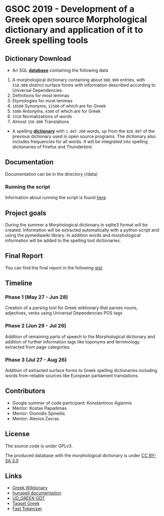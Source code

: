 # GSOC 2019 - Development of a Greek open source Morphological dictionary and application of it to Greek spelling tools

## Dictionary Download

* An SQL [**database**](/data/morph-dict-v0.2.zip) containing the following data 
 1. A morphological dictionary containing about `900.000` entries, with `518.000` distinct surface forms with information described according to Universal Dependencies.
 2. Definitions for most lemmas
 3. Etymologies for most lemmas
 4. `18500` Synonyms, `12500` of which are for Greek
 5. `5500` Antonyms, `4300` of which are for Greek
 6. `3310` Normalizations of words
 7. Almost `150.000` Translations

* A spelling [**dictionary**](/data) with `1.047.200` words, up from the `828.807` of the previous dictionary used in open source programs.
The dictionary also includes frequencies for all words.
It will be integrated into spelling dictionaries of Firefox and Thunderbird.

## Documentation

Documentation can be in the directory (/data)

### Running the script

Information about running the script is found [here](doc/wiktionary_script.md)

## Project goals

During the summer a Morphological dictionary in sqlite3 format will be created.
Information will be extracted automatically with a python script and using
the pymediawiki library. In addition words and morphological information
will be added to the spelling tool dictionaries.

## Final Report

You can find the final report in the following [gist](https://gist.github.com/algorithm314/449e301c331c7d91a5116c0d00703a20).

## Timeline

### Phase 1 (May 27 - Jun 28)

Creation of a parsing tool for Greek wiktionary that parses nouns, adjectives, verbs using Universal Dependencies POS tags

### Phase 2 (Jun 29 - Jul 26)

Addition of remaining parts of speech to the Morphological dictionary and
 addition of further information tags like toponyms and terminology extracted from page categories.

### Phase 3 (Jul 27 - Aug 26)

 Addition of extracted surface forms to Greek spelling dictionaries including words from reliable sources like European parliament translations.

## Contributors

* Google summer of code participant: Konstantinos Agiannis
* Mentor: Kostas Papadimas
* Mentor: Diomidis Spinellis
* Mentor: Alexios Zavras


## License

The source code is under GPLv3.

The produced database with the morphological dictionary is under [CC BY-SA 3.0](https://creativecommons.org/licenses/by-sa/3.0/)

## Links

 * [Greek Wiktionary](https://el.wiktionary.org/)
 * [hunspell documentation](https://www.systutorials.com/docs/linux/man/4-hunspell/)
 * [UD\_GREEK-GDT](https://github.com/UniversalDependencies/UD_Greek-GDT/)
 * [Tagset Greek](http://nlp.ilsp.gr/nlp/tagset_examples/tagset_el/)
 * [Fast Tokenizer](https://github.com/algorithm314/fast-tokenizer)
